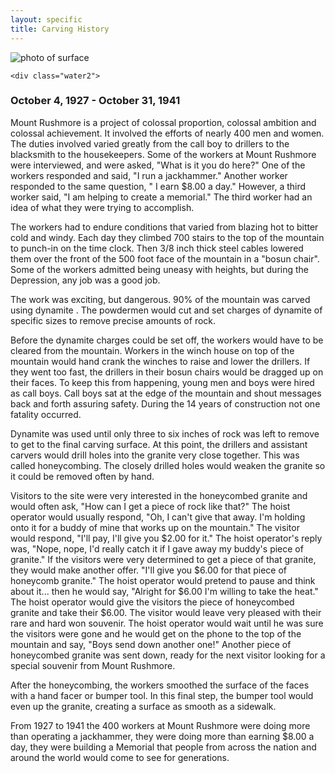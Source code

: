 ```yaml
---
layout: specific
title: Carving History
---
```

<div class="img2">
<img src="/web1-jekyll/img/yosemite.jpeg" alt="photo of surface" class="photo-surface">
</div>

    <div class="water2">
### October 4, 1927 - October 31, 1941

Mount Rushmore is a project of colossal proportion, colossal ambition and colossal achievement. It involved the efforts of nearly 400 men and women. The duties involved varied greatly from the call boy to drillers to the blacksmith to the housekeepers. Some of the workers at Mount Rushmore were interviewed, and were asked, "What is it you do here?" One of the workers responded and said, "I run a jackhammer." Another worker responded to the same question, " I earn $8.00 a day." However, a third worker said, "I am helping to create a memorial." The third worker had an idea of what they were trying to accomplish.

The workers had to endure conditions that varied from blazing hot to bitter cold and windy. Each day they climbed 700 stairs to the top of the mountain to punch-in on the time clock. Then 3/8 inch thick steel cables lowered them over the front of the 500 foot face of the mountain in a "bosun chair". Some of the workers admitted being uneasy with heights, but during the Depression, any job was a good job.

The work was exciting, but dangerous. 90% of the mountain was carved using dynamite . The powdermen would cut and set charges of dynamite of specific sizes to remove precise amounts of rock.

Before the dynamite charges could be set off, the workers would have to be cleared from the mountain. Workers in the winch house on top of the mountain would hand crank the winches to raise and lower the drillers. If they went too fast, the drillers in their bosun chairs would be dragged up on their faces. To keep this from happening, young men and boys were hired as call boys. Call boys sat at the edge of the mountain and shout messages back and forth assuring safety. During the 14 years of construction not one fatality occurred.

Dynamite was used until only three to six inches of rock was left to remove to get to the final carving surface. At this point, the drillers and assistant carvers would drill holes into the granite very close together. This was called honeycombing. The closely drilled holes would weaken the granite so it could be removed often by hand.

Visitors to the site were very interested in the honeycombed granite and would often ask, "How can I get a piece of rock like that?" The hoist operator would usually respond, "Oh, I can't give that away. I'm holding onto it for a buddy of mine that works up on the mountain." The visitor would respond, "I'll pay, I'll give you $2.00 for it." The hoist operator's reply was, "Nope, nope, I'd really catch it if I gave away my buddy's piece of granite." If the visitors were very determined to get a piece of that granite, they would make another offer. "I'll give you $6.00 for that piece of honeycomb granite." The hoist operator would pretend to pause and think about it... then he would say, "Alright for $6.00 I'm willing to take the heat." The hoist operator would give the visitors the piece of honeycombed granite and take their $6.00. The visitor would leave very pleased with their rare and hard won souvenir. The hoist operator would wait until he was sure the visitors were gone and he would get on the phone to the top of the mountain and say, "Boys send down another one!" Another piece of honeycombed granite was sent down, ready for the next visitor looking for a special souvenir from Mount Rushmore.

After the honeycombing, the workers smoothed the surface of the faces with a hand facer or bumper tool. In this final step, the bumper tool would even up the granite, creating a surface as smooth as a sidewalk.

From 1927 to 1941 the 400 workers at Mount Rushmore were doing more than operating a jackhammer, they were doing more than earning $8.00 a day, they were building a Memorial that people from across the nation and around the world would come to see for generations.
</div>
